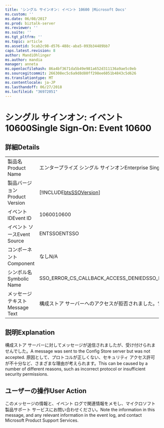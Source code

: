 ```yaml
---
title: 'シングル サインオン: イベント 10600 |Microsoft Docs'
ms.custom: ''
ms.date: 06/08/2017
ms.prod: biztalk-server
ms.reviewer: ''
ms.suite: ''
ms.tgt_pltfrm: ''
ms.topic: article
ms.assetid: 5cab2c98-d576-488c-aba5-093b34489bb7
caps.latest.revision: 8
author: MandiOhlinger
ms.author: mandia
manager: anneta
ms.openlocfilehash: 86a4bf3671da5b49e981a652d311136a9ae5c0eb
ms.sourcegitcommit: 266308ec5c6a9d8d80ff298ee6051b4843c5d626
ms.translationtype: MT
ms.contentlocale: ja-JP
ms.lasthandoff: 06/27/2018
ms.locfileid: "36972051"
---
```

# <a name="single-sign-on-event-10600"></a><span data-ttu-id="9d78b-102">シングル サインオン: イベント 10600</span><span class="sxs-lookup"><span data-stu-id="9d78b-102">Single Sign-On: Event 10600</span></span>
## <a name="details"></a><span data-ttu-id="9d78b-103">詳細</span><span class="sxs-lookup"><span data-stu-id="9d78b-103">Details</span></span>  
  
|                 |                                                            |
|-----------------|------------------------------------------------------------|
|  <span data-ttu-id="9d78b-104">製品名</span><span class="sxs-lookup"><span data-stu-id="9d78b-104">Product Name</span></span>   |                 <span data-ttu-id="9d78b-105">エンタープライズ シングル サインオン</span><span class="sxs-lookup"><span data-stu-id="9d78b-105">Enterprise Single Sign-On</span></span>                  |
| <span data-ttu-id="9d78b-106">製品バージョン</span><span class="sxs-lookup"><span data-stu-id="9d78b-106">Product Version</span></span> | [!INCLUDE[btsSSOVersion](../includes/btsssoversion-md.md)] |
|    <span data-ttu-id="9d78b-107">イベント ID</span><span class="sxs-lookup"><span data-stu-id="9d78b-107">Event ID</span></span>     |                           <span data-ttu-id="9d78b-108">10600</span><span class="sxs-lookup"><span data-stu-id="9d78b-108">10600</span></span>                            |
|  <span data-ttu-id="9d78b-109">イベント ソース</span><span class="sxs-lookup"><span data-stu-id="9d78b-109">Event Source</span></span>   |                           <span data-ttu-id="9d78b-110">ENTSSO</span><span class="sxs-lookup"><span data-stu-id="9d78b-110">ENTSSO</span></span>                           |
|    <span data-ttu-id="9d78b-111">コンポーネント</span><span class="sxs-lookup"><span data-stu-id="9d78b-111">Component</span></span>    |                            <span data-ttu-id="9d78b-112">なし</span><span class="sxs-lookup"><span data-stu-id="9d78b-112">N/A</span></span>                             |
|  <span data-ttu-id="9d78b-113">シンボル名</span><span class="sxs-lookup"><span data-stu-id="9d78b-113">Symbolic Name</span></span>  |            <span data-ttu-id="9d78b-114">SSO_ERROR_CS_CALLBACK_ACCESS_DENIED</span><span class="sxs-lookup"><span data-stu-id="9d78b-114">SSO_ERROR_CS_CALLBACK_ACCESS_DENIED</span></span>             |
|  <span data-ttu-id="9d78b-115">メッセージ テキスト</span><span class="sxs-lookup"><span data-stu-id="9d78b-115">Message Text</span></span>   |            <span data-ttu-id="9d78b-116">構成ストア サーバーへのアクセスが拒否されました。%r</span><span class="sxs-lookup"><span data-stu-id="9d78b-116">Config Store server access denied.%r</span></span>            |
  
## <a name="explanation"></a><span data-ttu-id="9d78b-117">説明</span><span class="sxs-lookup"><span data-stu-id="9d78b-117">Explanation</span></span>  
 <span data-ttu-id="9d78b-118">構成ストア サーバーに対してメッセージが送信されましたが、受け付けられませんでした。</span><span class="sxs-lookup"><span data-stu-id="9d78b-118">A message was sent to the Config Store server but was not accepted.</span></span> <span data-ttu-id="9d78b-119">原因として、プロトコルが正しくない、セキュリティ アクセス許可が不十分など、さまざまな理由が考えられます。</span><span class="sxs-lookup"><span data-stu-id="9d78b-119">This can be caused by a number of different reasons, such as incorrect protocol or insufficient security permissions.</span></span>  
  
## <a name="user-action"></a><span data-ttu-id="9d78b-120">ユーザーの操作</span><span class="sxs-lookup"><span data-stu-id="9d78b-120">User Action</span></span>  
 <span data-ttu-id="9d78b-121">このメッセージの情報と、イベント ログで関連情報をメモし、マイクロソフト製品サポート サービスにお問い合わせください。</span><span class="sxs-lookup"><span data-stu-id="9d78b-121">Note the information in this message, and any relevant information in the event log, and contact Microsoft Product Support Services.</span></span>